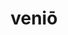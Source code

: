 ---
title: veniō
meaning: to come
ch: [seven, mt, mt5thru7, ss, ss4]
pos: verb
inf: venīre
secondppstem: ven
infend: īre
conjugation: third
derivatives: intervention, convenient
six: y
---